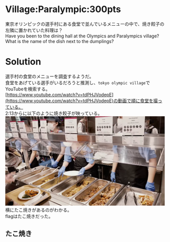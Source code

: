 # Village:Paralympic:300pts
東京オリンピックの選手村にある食堂で並んでいるメニューの中で、焼き餃子の左隣に置かれていた料理は？  
Have you been to the dining hall at the Olympics and Paralympics village? What is the name of the dish next to the dumplings?  

# Solution
選手村の食堂のメニューを調査するようだ。  
食堂をあげている選手がいるだろうと推測し、`tokyo olympic village`でYouTubeを検索する。  
[https://www.youtube.com/watch?v=tdPHJVodepE](https://www.youtube.com/watch?v=tdPHJVodepE)の動画で順に食堂を撮っている。  
2:13からに以下のように焼き餃子が映っている。  
![tokyoo.png](images/tokyoo.png)  
横にたこ焼きがあるのがわかる。  
flagはたこ焼きだった。  

## たこ焼き
